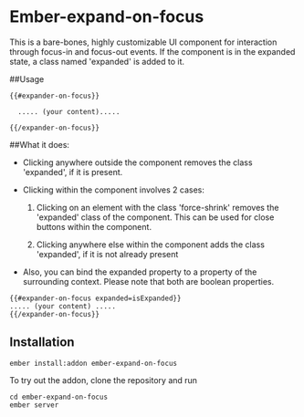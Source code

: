 # Ember-expand-on-focus

This is a bare-bones, highly customizable UI component for interaction through focus-in and focus-out events. If the component is in the expanded state, a class named 'expanded' is added to it.

##Usage
```
{{#expander-on-focus}}

  ..... (your content).....

{{/expander-on-focus}}
```

##What it does:
* Clicking anywhere outside the component removes the class 'expanded', if it is present.

* Clicking within the component involves 2 cases:

  1. Clicking on an element with the class 'force-shrink' removes the 'expanded' class of the component. This can be used for close buttons within the component.

  2. Clicking anywhere else within the component adds the class 'expanded', if it is not already present


* Also, you can bind the expanded property to a property of the surrounding context. Please note that both are boolean properties.
```
{{#expander-on-focus expanded=isExpanded}}
..... (your content) .....
{{/expander-on-focus}}
```

## Installation
```
ember install:addon ember-expand-on-focus
```
To try out the addon, clone the repository and run
```
cd ember-expand-on-focus
ember server
```
